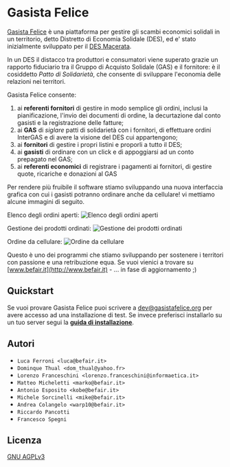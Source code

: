 # Gasista Felice

[Gasista Felice](http://www.gasistafelice.org/) è una piattaforma per gestire gli scambi economici solidali in un territorio, detto Distretto di Economia Solidale (DES), ed e' stato inizialmente sviluppato per il [DES Macerata](http://ordini.desmacerata.it/).

In un DES il distacco tra produttori e consumatori viene superato grazie un rapporto fiduciario tra il Gruppo di Acquisto Solidale (GAS) e il fornitore:  è il cosiddetto *Patto di Solidarietà*, che consente di sviluppare l'economia delle relazioni nei territori.

Gasista Felice consente:

1. ai **referenti fornitori** di gestire in modo semplice gli ordini, inclusi la pianificazione, l'invio dei documenti di ordine, la decurtazione dal conto gasisti e la registrazione delle fatture;
2. ai **GAS** di *siglare* patti di solidarietà con i fornitori, di effettuare ordini InterGAS e di avere la visione del DES cui appartengono;
3. ai **fornitori** di gestire i propri listini e proporli a tutto il DES;
4. ai **gasisti** di ordinare con un click e di appoggiarsi ad un conto prepagato nel GAS;
5. ai **referenti economici** di registrare i pagamenti ai fornitori, di gestire quote, ricariche e donazioni al GAS

Per rendere più fruibile il software stiamo sviluppando
una nuova interfaccia grafica con cui i gasisti potranno ordinare anche da cellulare!
vi mettiamo alcune immagini di seguito.

Elenco degli ordini aperti:
![Elenco degli ordini aperti](doc-user/source/ui_ric1/GFric1_home.png "Elenco degli ordini aperti")

Gestione dei prodotti ordinati:
![Gestione dei prodotti ordinati](doc-user/source/ui_ric1/GFric1_basket_list.png "Gestione dei prodotti ordinati")

Ordine da cellulare:
![Ordine da cellulare](doc-user/source/ui_ric1/GFric1_collapsed_product_list.png "Ordine da cellulare")

Questo è uno dei programmi che stiamo sviluppando per sostenere i territori con passione e una retribuzione equa.
Se vuoi vienici a trovare su [www.befair.it](http://www.befair.it) - ... in fase di aggiornamento ;)

## Quickstart

Se vuoi provare Gasista Felice puoi scrivere a dev@gasistafelice.org per avere accesso ad una installazione di test.
Se invece preferisci installarlo su un tuo server segui la **[guida di installazione](doc-dev/source/INSTALL.rst)**.

## Autori

* `Luca Ferroni <luca@befair.it>`
* `Dominque Thual <dom_thual@yahoo.fr>`
* `Lorenzo Franceschini <lorenzo.franceschini@informaetica.it>`
* `Matteo Micheletti <marko@befair.it>`
* `Antonio Esposito <kobe@befair.it>`
* `Michele Sorcinelli <mike@befair.it>`
* `Andrea Colangelo <warp10@befair.it>`
* `Riccardo Pancotti`
* `Francesco Spegni`

## Licenza

[GNU AGPLv3](./LICENSE)
